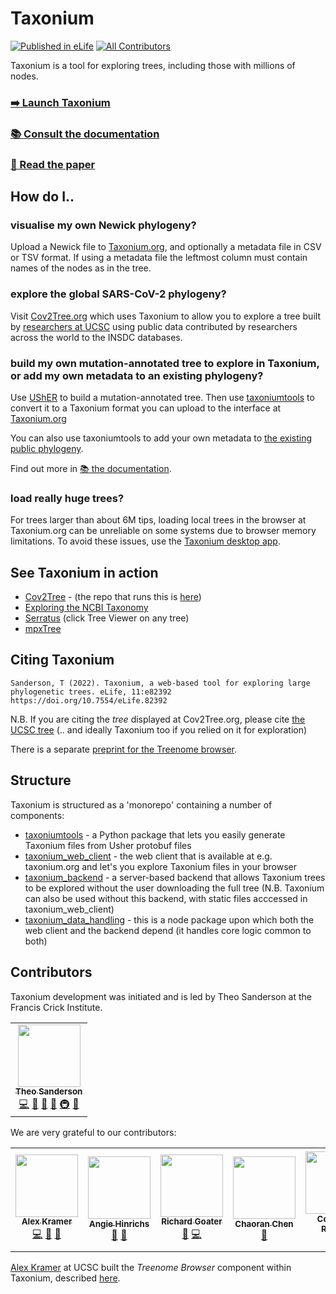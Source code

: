 # Taxonium

[![Published in eLife](https://img.shields.io/badge/Published%20in-eLife-blue.svg)](https://elifesciences.org/articles/82392) <!-- ALL-CONTRIBUTORS-BADGE:START - Do not remove or modify this section -->[![All Contributors](https://img.shields.io/badge/All_contributors-7-orange.svg?style=flat-square)](#contributors-)<!-- ALL-CONTRIBUTORS-BADGE:END -->

Taxonium is a tool for exploring trees, including those with millions of nodes.

<!--<p align="center"><a href="https://taxonium.org"><img src="https://user-images.githubusercontent.com/19732295/169698808-48204d73-c468-4e80-aff5-876e5df7eab4.png" width=250 /></a></p>-->

### [➡️ Launch Taxonium](https://taxonium.org)

### [📚 Consult the documentation](https://taxonium.readthedocs.io/en/latest/)

### [📝 Read the paper](https://elifesciences.org/articles/82392)

## How do I..

### visualise my own Newick phylogeny?

Upload a Newick file to [Taxonium.org](http://taxonium.org), and optionally a metadata file in CSV or TSV format. If using a metadata file the leftmost column must contain names of the nodes as in the tree.

### explore the global SARS-CoV-2 phylogeny?

Visit [Cov2Tree.org](http://Cov2Tree.org) which uses Taxonium to allow you to explore a tree built by [researchers at UCSC](http://hgdownload.soe.ucsc.edu/goldenPath/wuhCor1/UShER_SARS-CoV-2/) using public data contributed by researchers across the world to the INSDC databases.

### build my own mutation-annotated tree to explore in Taxonium, or add my own metadata to an existing phylogeny?

Use [UShER](https://github.com/yatisht/usher/) to build a mutation-annotated tree. Then use [taxoniumtools](./taxoniumtools/) to convert it to a Taxonium format you can upload to the interface at [Taxonium.org](Taxonium.org)

You can also use taxoniumtools to add your own metadata to [the existing public phylogeny](https://hgwdev.gi.ucsc.edu/~angie/UShER_SARS-CoV-2/).

Find out more in [📚 the documentation](https://taxonium.readthedocs.io/en/latest/).

### load really huge trees?

For trees larger than about 6M tips, loading local trees in the browser at Taxonium.org can be unreliable on some systems due to browser memory limitations. To avoid these issues, use the [Taxonium desktop app](https://docs.taxonium.org/en/latest/app.html).

## See Taxonium in action

- [Cov2Tree](https://cov2tree.org/) - (the repo that runs this is [here](https://github.com/theosanderson/cov2tree))
- [Exploring the NCBI Taxonomy](https://taxonium.org/?treeUrl=https%3A%2F%2Fcov2tree.nyc3.digitaloceanspaces.com%2Fncbi%2Ftree.nwk.gz&ladderizeTree=true&metaUrl=https%3A%2F%2Fcov2tree.nyc3.digitaloceanspaces.com%2Fncbi%2Fmetadata.tsv.gz&configUrl=https%3A%2F%2Fcov2tree.nyc3.digitaloceanspaces.com%2Fncbi%2Fconfig.json)
- [Serratus](https://serratus.io/trees) (click Tree Viewer on any tree)
- [mpxTree](http://mpxtree.taxonium.org/)

## Citing Taxonium

```
Sanderson, T (2022). Taxonium, a web-based tool for exploring large phylogenetic trees. eLife, 11:e82392
https://doi.org/10.7554/eLife.82392
```

N.B. If you are citing the _tree_ displayed at Cov2Tree.org, please cite [the UCSC tree](https://pubmed.ncbi.nlm.nih.gov/34469548/) (.. and ideally Taxonium too if you relied on it for exploration)

There is a separate [preprint for the Treenome browser](https://www.biorxiv.org/content/10.1101/2022.09.28.509985v1).

## Structure

Taxonium is structured as a 'monorepo' containing a number of components:

- [taxoniumtools](./taxoniumtools/) - a Python package that lets you easily generate Taxonium files from Usher protobuf files
- [taxonium_web_client](./taxonium_web_client/) - the web client that is available at e.g. taxonium.org and let's you explore Taxonium files in your browser
- [taxonium_backend](./taxonium_backend/) - a server-based backend that allows Taxonium trees to be explored without the user downloading the full tree (N.B. Taxonium can also be used without this backend, with static files acccessed in taxonium_web_client)
- [taxonium_data_handling](./taxonium_data_handling/) - this is a node package upon which both the web client and the backend depend (it handles core logic common to both)

## Contributors

Taxonium development was initiated and is led by Theo Sanderson at the Francis Crick Institute.

<table>
  <tr>
    <td align="center"><a href="http://theo.io"><img src="https://avatars.githubusercontent.com/u/19732295?v=4?s=100" width="100px;" alt=""/><br /><sub><b>Theo Sanderson</b></sub></a><br /><a href="https://github.com/theosanderson/taxonium/commits?author=theosanderson" title="Code">💻</a> <a href="https://github.com/theosanderson/taxonium/commits?author=theosanderson" title="Documentation">📖</a> <a href="#design-theosanderson" title="Design">🎨</a> <a href="#ideas-theosanderson" title="Ideas, Planning, & Feedback">🤔</a> <a href="#infra-theosanderson" title="Infrastructure (Hosting, Build-Tools, etc)">🚇</a> <a href="#maintenance-theosanderson" title="Maintenance">🚧</a></td>
  </tr>
</table>

We are very grateful to our contributors:

<!-- ALL-CONTRIBUTORS-LIST:START - Do not remove or modify this section -->
<!-- prettier-ignore-start -->
<!-- markdownlint-disable -->
<table>
  <tbody>
    <tr>
      <td align="center"><a href="https://github.com/amkram"><img src="https://avatars.githubusercontent.com/u/6502785?v=4?s=100" width="100px;" alt=""/><br /><sub><b>Alex Kramer</b></sub></a><br /><a href="https://github.com/theosanderson/taxonium/commits?author=amkram" title="Code">💻</a> <a href="#design-amkram" title="Design">🎨</a> <a href="#ideas-amkram" title="Ideas, Planning, & Feedback">🤔</a></td>
      <td align="center"><a href="http://genome.ucsc.edu/"><img src="https://avatars.githubusercontent.com/u/186983?v=4?s=100" width="100px;" alt=""/><br /><sub><b>Angie Hinrichs</b></sub></a><br /><a href="#ideas-AngieHinrichs" title="Ideas, Planning, & Feedback">🤔</a> <a href="#data-AngieHinrichs" title="Data">🔣</a></td>
      <td align="center"><a href="https://github.com/richardgoater"><img src="https://avatars.githubusercontent.com/u/1429721?v=4?s=100" width="100px;" alt=""/><br /><sub><b>Richard Goater</b></sub></a><br /><a href="#design-richardgoater" title="Design">🎨</a> <a href="https://github.com/theosanderson/taxonium/commits?author=richardgoater" title="Code">💻</a></td>
      <td align="center"><a href="https://github.com/chaoran-chen"><img src="https://avatars.githubusercontent.com/u/18666552?v=4?s=100" width="100px;" alt=""/><br /><sub><b>Chaoran Chen</b></sub></a><br /><a href="#ideas-chaoran-chen" title="Ideas, Planning, & Feedback">🤔</a></td>
      <td align="center"><a href="https://github.com/corneliusroemer"><img src="https://avatars.githubusercontent.com/u/25161793?v=4?s=100" width="100px;" alt=""/><br /><sub><b>Cornelius Roemer</b></sub></a><br /><a href="#ideas-corneliusroemer" title="Ideas, Planning, & Feedback">🤔</a></td>
      <td align="center"><a href="https://github.com/sungyeonkwon"><img src="https://avatars.githubusercontent.com/u/25865179?v=4?s=100" width="100px;" alt=""/><br /><sub><b>Sung Kwon</b></sub></a><br /><a href="#infra-sungyeonkwon" title="Infrastructure (Hosting, Build-Tools, etc)">🚇</a></td>
      <td align="center"><a href="https://kvargha.com/"><img src="https://avatars.githubusercontent.com/u/35252220?v=4?s=100" width="100px;" alt=""/><br /><sub><b>Koorous Vargha</b></sub></a><br /><a href="https://github.com/theosanderson/taxonium/commits?author=kvargha" title="Code">💻</a></td>
    </tr>
  </tbody>
</table>

<!-- markdownlint-restore -->
<!-- prettier-ignore-end -->

<!-- ALL-CONTRIBUTORS-LIST:END -->

[Alex Kramer](https://corbett-lab.github.io/People/Current/alex/) at UCSC built the _Treenome Browser_ component within Taxonium, described [here](https://www.biorxiv.org/content/10.1101/2022.09.28.509985v1).
